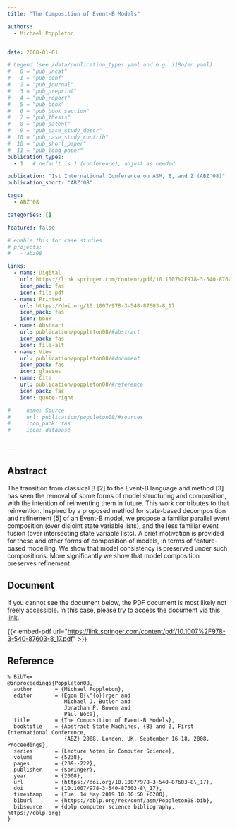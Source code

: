 ```yaml
---
title: "The Composition of Event-B Models"

authors:
  - Michael Poppleton


date: 2008-01-01

# Legend (see /data/publication_types.yaml and e.g. i18n/en.yaml): 
#   0 = "pub_uncat"
#   1 = "pub_conf"
#   2 = "pub_journal"
#   3 = "pub_preprint"
#   4 = "pub_report"
#   5 = "pub_book"
#   6 = "pub_book_section"
#   7 = "pub_thesis"
#   8 = "pub_patent"
#   9 = "pub_case_study_descr"
#  10 = "pub_case_study_contrib"
#  10 = "pub_short_paper"
#  11 = "pub_long_paper"
publication_types:
  - 1   # default is 1 (conference), adjust as needed

publication: "1st International Conference on ASM, B, and Z (ABZ'08)"
publication_short: "ABZ'08"

tags:
  - ABZ'08

categories: []

featured: false

# enable this for case studies
# projects:
#   - abz08

links:
  - name: Digital
    url: https://link.springer.com/content/pdf/10.1007%2F978-3-540-87603-8_17.pdf
    icon_pack: fas
    icon: file-pdf
  - name: Printed
    url: https://doi.org/10.1007/978-3-540-87603-8_17
    icon_pack: fas
    icon: book
  - name: Abstract
    url: publication/poppleton08/#abstract
    icon_pack: fas
    icon: file-alt
  - name: View
    url: publication/poppleton08/#document
    icon_pack: fas
    icon: glasses
  - name: Cite
    url: publication/poppleton08/#reference
    icon_pack: fas
    icon: quote-right

#   - name: Source
#     url: publication/poppleton08/#sources
#     icon_pack: fas
#     icon: database


---
```


## Abstract

The transition from classical B [2] to the Event-B language and method [3] has seen the removal of some forms of model structuring and composition, with the intention of reinventing them in future. This work contributes to that reinvention. Inspired by a proposed method for state-based decomposition and refinement [5] of an Event-B model, we propose a familiar parallel event composition (over disjoint state variable lists), and the less familiar event fusion (over intersecting state variable lists). A brief motivation is provided for these and other forms of composition of models, in terms of feature-based modelling. We show that model consistency is preserved under such compositions. More significantly we show that model composition preserves refinement.

## Document

If you cannot see the document below, the PDF document is most likely not freely accessible. In this case, please try to access the document via this <a href="https://link.springer.com/content/pdf/10.1007%2F978-3-540-87603-8_17.pdf">link</a>.

{{< embed-pdf url="https://link.springer.com/content/pdf/10.1007%2F978-3-540-87603-8_17.pdf" >}}

## Reference

```
% BibTex
@inproceedings{Poppleton08,
  author       = {Michael Poppleton},
  editor       = {Egon B{\"{o}}rger and
                  Michael J. Butler and
                  Jonathan P. Bowen and
                  Paul Boca},
  title        = {The Composition of Event-B Models},
  booktitle    = {Abstract State Machines, {B} and Z, First International Conference,
                  {ABZ} 2008, London, UK, September 16-18, 2008. Proceedings},
  series       = {Lecture Notes in Computer Science},
  volume       = {5238},
  pages        = {209--222},
  publisher    = {Springer},
  year         = {2008},
  url          = {https://doi.org/10.1007/978-3-540-87603-8\_17},
  doi          = {10.1007/978-3-540-87603-8\_17},
  timestamp    = {Tue, 14 May 2019 10:00:50 +0200},
  biburl       = {https://dblp.org/rec/conf/asm/Poppleton08.bib},
  bibsource    = {dblp computer science bibliography, https://dblp.org}
}


```

<!-- # add information for case study papers (if available)
## Sources

- **Used formal method:**
  [ASM](/method/asm)
- **Resources and tools:**
  Asmeta

For more information, please contact the <a href ="mailto:silvia.bonfanti@unibg.it;arcaini@nii.ac.jp;angelo.gargantini@unibg.it;scandurra@unibg.it;elvinia.riccobene@unimi.it">authors</a>-->


